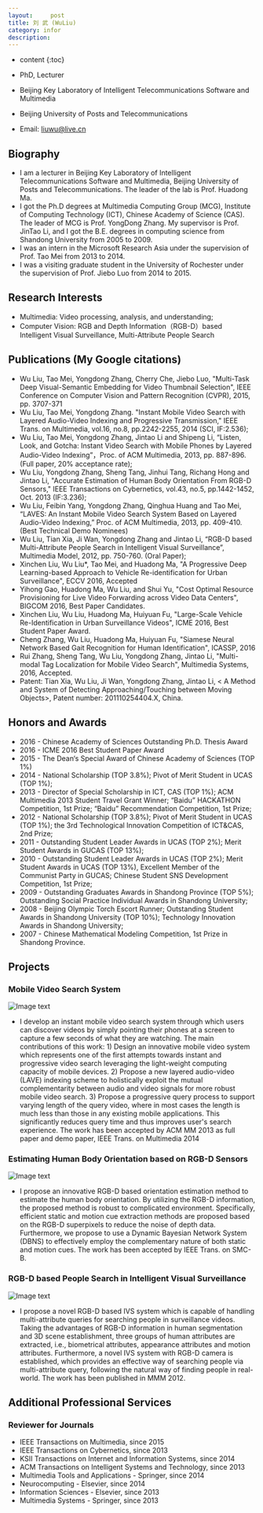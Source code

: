 ```yaml
---
layout:     post
title: 刘 武 (WuLiu)   
category: infor
description: 
---
```

* content
{:toc}



* PhD, Lecturer
* Beijing Key Laboratory of Intelligent Telecommunications Software and Multimedia
* Beijing University of Posts and Telecommunications
* Email: liuwu@live.cn
## Biography
* I am a lecturer in Beijing Key Laboratory of Intelligent Telecommunications Software and Multimedia, Beijing University of Posts and Telecommunications. The leader of the lab is Prof. Huadong Ma. 
* I got the Ph.D degrees at Multimedia Computing Group (MCG), Institute of Computing Technology (ICT), Chinese Academy of Science (CAS). The leader of MCG is Prof. YongDong Zhang. My supervisor is Prof. JinTao Li, and I got the B.E. degrees in computing science from Shandong University from 2005 to 2009.
* I was an intern in the Microsoft Research Asia under the supervision of Prof. Tao Mei from 2013 to 2014.
* I was a visiting graduate student in the University of Rochester under the supervision of Prof. Jiebo Luo from 2014 to 2015.

## Research Interests
* Multimedia: Video processing, analysis, and understanding;
* Computer Vision: RGB and Depth Information（RGB-D）based Intelligent Visual Surveillance, Multi-Attribute People Search

## Publications  (My Google citations)
* Wu Liu, Tao Mei, Yongdong Zhang, Cherry Che, Jiebo Luo, "Multi-Task Deep Visual-Semantic Embedding for Video Thumbnail Selection", IEEE Conference on Computer Vision and Pattern Recognition (CVPR), 2015, pp. 3707-371
* Wu Liu, Tao Mei, Yongdong Zhang. "Instant Mobile Video Search with Layered Audio-Video Indexing and Progressive Transmission," IEEE Trans. on Multimedia, vol.16, no.8, pp.2242-2255, 2014 (SCI, IF:2.536);
* Wu Liu, Tao Mei, Yongdong Zhang, Jintao Li and Shipeng Li, “Listen, Look, and Gotcha: Instant Video Search with Mobile Phones by Layered Audio-Video Indexing”，Proc. of ACM Multimedia, 2013, pp. 887-896. (Full paper, 20% acceptance rate);
* Wu Liu, Yongdong Zhang, Sheng Tang, Jinhui Tang, Richang Hong and Jintao Li, "Accurate Estimation of Human Body Orientation From RGB-D Sensors," IEEE Transactions on Cybernetics, vol.43, no.5, pp.1442-1452, Oct. 2013 (IF:3.236);
* Wu Liu, Feibin Yang, Yongdong Zhang, Qinghua Huang and Tao Mei, “LAVES: An Instant Mobile Video Search System Based on Layered Audio-Video Indexing,” Proc. of ACM Multimedia, 2013, pp. 409-410. (Best Technical Demo Nominees)
* Wu Liu, Tian Xia, Ji Wan, Yongdong Zhang and Jintao Li, “RGB-D based Multi-Attribute People Search in Intelligent Visual Surveillance”, Multimedia Model, 2012, pp. 750-760. (Oral Paper);
* Xinchen Liu, Wu Liu*, Tao Mei, and Huadong Ma, "A Progressive Deep Learning-based Approach to Vehicle Re-identification for Urban Surveillance", ECCV 2016, Accepted
* Yihong Gao, Huadong Ma, Wu Liu, and Shui Yu, "Cost Optimal Resource Provisioning for Live Video Forwarding across Video Data Centers", BIGCOM 2016, Best Paper Candidates.
* Xinchen Liu, Wu Liu, Huadong Ma, Huiyuan Fu, "Large-Scale Vehicle Re-Identification in Urban Surveillance Videos", ICME 2016, Best Student Paper Award.
* Cheng Zhang, Wu Liu, Huadong Ma, Huiyuan Fu, "Siamese Neural Network Based Gait Recognition for Human Identification", ICASSP, 2016
* Rui Zhang, Sheng Tang, Wu Liu, Yongdong Zhang, Jintao Li, "Multi-modal Tag Localization for Mobile Video Search", Multimedia Systems, 2016, Accepted.
* Patent: Tian Xia, Wu Liu, Ji Wan, Yongdong Zhang, Jintao Li, < A Method and System of Detecting Approaching/Touching between Moving Objects>, Patent number: 201110254404.X, China.﻿

## Honors and Awards
* 2016 - Chinese Academy of Sciences Outstanding Ph.D. Thesis Award
* 2016 - ICME 2016 Best Student Paper Award
* 2015 - The Dean‘s Special Award of Chinese Academy of Sciences (TOP 1%)
* 2014 - National Scholarship (TOP 3.8%); Pivot of Merit Student in UCAS (TOP 1%); 
* 2013 - Director of Special Scholarship in ICT, CAS (TOP 1%); ACM Multimedia 2013 Student Travel Grant Winner; “Baidu” HACKATHON Competition, 1st Prize; “Baidu” Recommendation Competition, 1st Prize; 
* 2012 - National Scholarship (TOP 3.8%); Pivot of Merit Student in UCAS (TOP 1%); the 3rd Technological Innovation Competition of ICT&CAS, 2nd Prize;
* 2011 - Outstanding Student Leader Awards in UCAS (TOP 2%); Merit Student Awards in GUCAS (TOP 13%);
* 2010 - Outstanding Student Leader Awards in UCAS (TOP 2%); Merit Student Awards in UCAS (TOP 13%), Excellent Member of the Communist Party in GUCAS; Chinese Student SNS Development Competition, 1st Prize;
* 2009 - Outstanding Graduates Awards in Shandong Province (TOP 5%); Outstanding Social Practice Individual Awards in Shandong University;
* 2008 - Beijing Olympic Torch Escort Runner; Outstanding Student Awards in Shandong University (TOP 10%); Technology Innovation Awards in Shandong University;
* 2007 - Chinese Mathematical Modeling Competition, 1st Prize in Shandong Province.
## Projects
### Mobile Video Search System
![Image text](http://liuwu.weebly.com/uploads/2/2/2/1/22218328/3494847.jpg?510)
* I develop an instant mobile video search system through which users can discover videos by simply pointing their phones at a screen to capture a few seconds of what they are watching. The main contributions of this work: 1) Design an innovative mobile video system which represents one of the first attempts towards instant and progressive video search leveraging the light-weight computing capacity of mobile devices. 2) Propose a new layered audio-video (LAVE) indexing scheme to holistically exploit the mutual complementarity between audio and video signals for more robust mobile video search. 3) Propose a progressive query process to support varying length of the query video, where in most cases the length is much less than those in any existing mobile applications. This significantly reduces query time and thus improves user's search experience. The work has been accepted by ACM MM 2013 as full paper and demo paper, IEEE Trans. on Multimedia 2014
### Estimating Human Body Orientation based on RGB-D Sensors
![Image text](http://liuwu.weebly.com/uploads/2/2/2/1/22218328/__8120046.png)
* I propose an innovative RGB-D based orientation estimation method to estimate the human body orientation. By utilizing the RGB-D information, the proposed method is robust to complicated environment. Specifically, efficient static and motion cue extraction methods are proposed based on the RGB-D superpixels to reduce the noise of depth data. Furthermore, we propose to use a Dynamic Bayesian Network System (DBNS) to effectively employ the complementary nature of both static and motion cues. The work has been accepted by IEEE Trans. on SMC-B.
### RGB-D based People Search in Intelligent Visual Surveillance
![Image text](http://liuwu.weebly.com/uploads/2/2/2/1/22218328/__8120046.png)
* I propose a novel RGB-D based IVS system which is capable of handling multi-attribute queries for searching people in surveillance videos. Taking the advantages of RGB-D information in human segmentation and 3D scene establishment, three groups of human attributes are extracted, i.e., biometrical attributes, appearance attributes and motion attributes. Furthermore, a novel IVS system with RGB-D camera is established, which provides an effective way of searching people via multi-attribute query, following the natural way of finding people in real-world. The work has been published in MMM 2012. 
## Additional Professional Services
### Reviewer for Journals
* IEEE Transactions on Multimedia, since 2015
* IEEE Transactions on Cybernetics, since 2013
* KSII Transactions on Internet and Information Systems, since 2014
* ACM Transactions on Intelligent Systems and Technology, since 2013
* Multimedia Tools and Applications - Springer, since 2014
* Neurocomputing - Elsevier, since 2014
* Information Sciences - Elsevier, since 2013
* Multimedia Systems - Springer, since 2013




